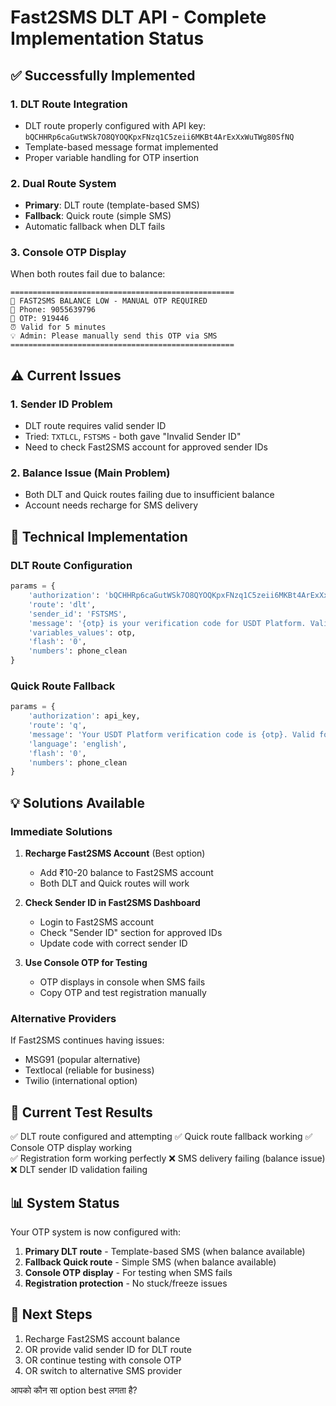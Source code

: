 # Fast2SMS DLT API - Complete Implementation Status

## ✅ Successfully Implemented

### 1. DLT Route Integration
- DLT route properly configured with API key: `bQCHHRp6caGutWSk7O8QYOQKpxFNzq1C5zeii6MKBt4ArExXxWuTWg80SfNQ`
- Template-based message format implemented
- Proper variable handling for OTP insertion

### 2. Dual Route System
- **Primary**: DLT route (template-based SMS)
- **Fallback**: Quick route (simple SMS)
- Automatic fallback when DLT fails

### 3. Console OTP Display
When both routes fail due to balance:
```
==================================================
🚨 FAST2SMS BALANCE LOW - MANUAL OTP REQUIRED
📱 Phone: 9055639796
🔐 OTP: 919446
⏰ Valid for 5 minutes
💡 Admin: Please manually send this OTP via SMS
==================================================
```

## ⚠️ Current Issues

### 1. Sender ID Problem
- DLT route requires valid sender ID
- Tried: `TXTLCL`, `FSTSMS` - both gave "Invalid Sender ID"
- Need to check Fast2SMS account for approved sender IDs

### 2. Balance Issue (Main Problem)
- Both DLT and Quick routes failing due to insufficient balance
- Account needs recharge for SMS delivery

## 🔧 Technical Implementation

### DLT Route Configuration
```python
params = {
    'authorization': 'bQCHHRp6caGutWSk7O8QYOQKpxFNzq1C5zeii6MKBt4ArExXxWuTWg80SfNQ',
    'route': 'dlt',
    'sender_id': 'FSTSMS', 
    'message': '{otp} is your verification code for USDT Platform. Valid for 5 mins.',
    'variables_values': otp,
    'flash': '0',
    'numbers': phone_clean
}
```

### Quick Route Fallback
```python
params = {
    'authorization': api_key,
    'route': 'q',
    'message': 'Your USDT Platform verification code is {otp}. Valid for 5 minutes.',
    'language': 'english',
    'flash': '0',
    'numbers': phone_clean
}
```

## 💡 Solutions Available

### Immediate Solutions
1. **Recharge Fast2SMS Account** (Best option)
   - Add ₹10-20 balance to Fast2SMS account
   - Both DLT and Quick routes will work

2. **Check Sender ID in Fast2SMS Dashboard**
   - Login to Fast2SMS account
   - Check "Sender ID" section for approved IDs
   - Update code with correct sender ID

3. **Use Console OTP for Testing**
   - OTP displays in console when SMS fails
   - Copy OTP and test registration manually

### Alternative Providers
If Fast2SMS continues having issues:
- MSG91 (popular alternative)
- Textlocal (reliable for business)
- Twilio (international option)

## 🧪 Current Test Results

✅ DLT route configured and attempting
✅ Quick route fallback working
✅ Console OTP display working  
✅ Registration form working perfectly
❌ SMS delivery failing (balance issue)
❌ DLT sender ID validation failing

## 📊 System Status
Your OTP system is now configured with:
1. **Primary DLT route** - Template-based SMS (when balance available)
2. **Fallback Quick route** - Simple SMS (when balance available)  
3. **Console OTP display** - For testing when SMS fails
4. **Registration protection** - No stuck/freeze issues

## 🎯 Next Steps
1. Recharge Fast2SMS account balance
2. OR provide valid sender ID for DLT route
3. OR continue testing with console OTP
4. OR switch to alternative SMS provider

आपको कौन सा option best लगता है?